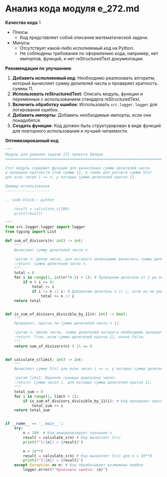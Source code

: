 # Анализ кода модуля e_272.md

**Качество кода**
1
- Плюсы
     - Код представляет собой описание математической задачи.
- Минусы
    - Отсутствует какой-либо исполняемый код на Python.
    - Не соблюдены требования по оформлению кода, например, нет импортов, функций, и нет reStructuredText документации.

**Рекомендации по улучшению**

1. **Добавить исполняемый код**: Необходимо реализовать алгоритм, который вычисляет сумму делителей числа и проверяет кратность суммы 11.
2. **Использовать reStructuredText**:  Описать модуль, функции и переменные с использованием стандарта reStructuredText.
3. **Включить обработку ошибок**: Использовать `src.logger.logger` для логирования ошибок.
4. **Добавить импорты**: Добавить необходимые импорты, если они понадобятся.
5. **Создать функции**: Код должен быть структурирован в виде функций для повторного использования и лучшей читаемости.

**Оптимизированный код**
```python
"""
Модуль для решения задачи 272 проекта Эйлера
=========================================================================================

Этот модуль содержит функции для вычисления суммы делителей числа
и проверки кратности этой суммы 11, а также для расчета суммы S(n)
для всех чисел i <= n, у которых сумма делителей кратна 11.

Пример использования
--------------------

.. code-block:: python

    result = calculate_s(100)
    print(result)

"""
from src.logger.logger import logger
from typing import List

def sum_of_divisors(n: int) -> int:
    """
    Вычисляет сумму делителей числа n.

    :param n: Целое число, для которого необходимо вычислить сумму делителей.
    :return: Сумма делителей числа n.
    """
    total = 0
    for i in range(1, int(n**0.5) + 1): # Проверяем делители от 1 до корня из n
        if n % i == 0:
            total += i
            if i != n // i: # Добавляем делитель n // i, если он не равен i (чтобы избежать дублирования при n == i*i)
                total += n // i
    return total


def is_sum_of_divisors_divisible_by_11(n: int) -> bool:
    """
    Проверяет, кратна ли сумма делителей числа n 11.

    :param n: Целое число, сумму делителей которого необходимо проверить на кратность 11.
    :return: True, если сумма делителей кратна 11, иначе False.
    """
    return sum_of_divisors(n) % 11 == 0


def calculate_s(limit: int) -> int:
    """
    Вычисляет сумму S(n) для всех чисел i <= n, у которых сумма делителей кратна 11.

    :param limit: Верхняя граница диапазона чисел.
    :return: Сумма чисел i, для которых сумма делителей кратна 11.
    """
    total_sum = 0
    for i in range(1, limit + 1):
        if is_sum_of_divisors_divisible_by_11(i): # Код проверяет кратность суммы делителей числа i 11
            total_sum += i
    return total_sum


if __name__ == '__main__':
    try:
        n = 100  # Код инициализирует значение n
        result = calculate_s(n) # Код вычисляет S(n)
        print(f"S({n}) = {result}")

        n = 10**8
        result = calculate_s(n) # Код вычисляет S(n) для n = 10**8
        print(f"S({n}) = {result}")
    except Exception as e: # Код обрабатывает возможные ошибки
        logger.error(f"Произошла ошибка: {e}")
```